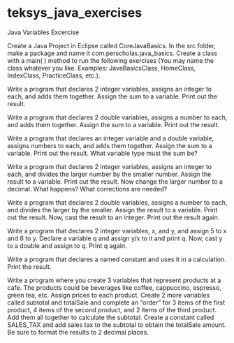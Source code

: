 # teksys_java_exercises

Java Variables Excercise 

Create a Java Project in Eclipse called CoreJavaBasics. In the src folder, make a package and name it com.perscholas.java_basics. Create a class with a main( ) method to run the following exercises (You may name the class whatever you like. Examples: JavaBasicsClass, HomeClass, IndexClass, PracticeClass, etc.).

 

Write a program that declares 2 integer variables, assigns an integer to each, and adds them together. Assign the sum to a variable. Print out the result.
 

Write a program that declares 2 double variables, assigns a number to each, and adds them together. Assign the sum to a variable. Print out the result.
 

Write a program that declares an integer variable and a double variable, assigns numbers to each, and adds them together. Assign the sum to a variable. Print out the result. What variable type must the sum be?
 

Write a program that declares 2 integer variables, assigns an integer to each, and divides the larger number by the smaller number. Assign the result to a variable. Print out the result. Now change the larger number to a decimal. What happens? What corrections are needed?
 

Write a program that declares 2 double variables, assigns a number to each, and divides the larger by the smaller. Assign the result to a variable. Print out the result. Now, cast the result to an integer. Print out the result again.
 

Write a program that declares 2 integer variables, x, and y, and assign 5 to x and 6 to y. Declare a variable q and assign y/x to it and print q. Now, cast y to a double and assign to q. Print q again.
 

Write a program that declares a named constant and uses it in a calculation. Print the result.
 

Write a program where you create 3 variables that represent products at a cafe. The products could be beverages like coffee, cappuccino, espresso, green tea, etc. Assign prices to each product. Create 2 more variables called subtotal and totalSale and complete an “order” for 3 items of the first product, 4 items of the second product, and 2 items of the third product. Add them all together to calculate the subtotal. Create a constant called SALES_TAX and add sales tax to the subtotal to obtain the totalSale amount. Be sure to format the results to 2 decimal places.
